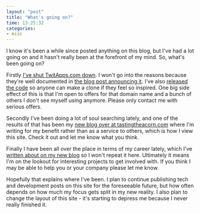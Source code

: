 ```yaml
---
layout: "post"
title: "What's going on?"
time: 13:25:32
categories:
- misc
---
```

I know it's been a while since posted anything on this blog, but I've had a lot going on and it hasn't really been at the forefront of my mind. So, what's been going on?

Firstly <a href="http://twitapps.com/">I've shut TwitApps.com down</a>. I won't go into the reasons because they're well documented in <a href="http://3ft9.com/10-twitapps-shutting-down">the blog post announcing it</a>. I've also <a href="http://3ft9.com/17-twitapps-code-released">released the code</a> so anyone can make a clone if they feel so inspired. One big side effect of this is that I'm open to offers for that domain name and a bunch of others I don't see myself using anymore. Please only contact me with serious offers.

Secondly I've been doing a lot of soul searching lately, and one of the results of that has been my <a href="http://tastingtheacorn.com/">new blog over at tastingtheacorn.com</a> where I'm writing for my benefit rather than as a service to others, which is how I view this site. Check it out and let me know what you think.

Finally I have been all over the place in terms of my career lately, which I've <a href="http://tastingtheacorn.com/my-new-plan">written about on my new blog</a> so I won't repeat it here. Ultimately it means I'm on the lookout for interesting projects to get involved with. If you think I may be able to help you or your company please let me know.

Hopefully that explains where I've been. I plan to continue publishing tech and development posts on this site for the foreseeable future, but how often depends on how much my focus gets split in my new reality. I also plan to change the layout of this site - it's starting to depress me because I never really finished it.